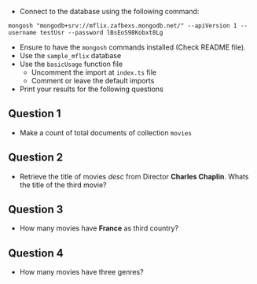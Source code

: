 - Connect to the database using the following command:
```
mongosh "mongodb+srv://mflix.zafbexs.mongodb.net/" --apiVersion 1 --username testUsr --password lBsEoS98Kobxt8Lg
```
- Ensure to have the `mongosh` commands installed (Check README file).
- Use the `sample_mflix` database
- Use the `basicUsage` function file
    - Uncomment the import at `index.ts` file
    - Comment or leave the default imports
- Print your results for the following questions

## Question 1
- Make a count of total documents of collection `movies`

## Question 2
- Retrieve the title of movies _desc_ from Director **Charles Chaplin**. Whats the title of the third movie?

## Question 3
- How many movies have **France** as third country?

## Question 4
- How many movies have three genres?


